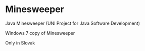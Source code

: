 # Minesweeper
Java Minesweeper (UNI Project for Java Software Development)

Windows 7 copy of Minesweeper

Only in Slovak
